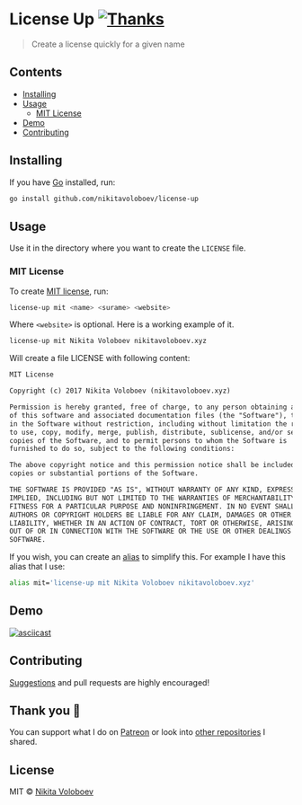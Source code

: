 # License Up [![Thanks](https://img.shields.io/badge/Say%20Thanks-💗-ff69b4.svg)](https://www.patreon.com/nikitavoloboev)
> Create a license quickly for a given name

## Contents
- [Installing](#installing)
- [Usage](#usage)
	- [MIT License](#mit-license)
- [Demo](#demo)
- [Contributing](#contributing)

## Installing
If you have [Go](https://golang.org/doc/install) installed, run:
```Bash
go install github.com/nikitavoloboev/license-up
```

## Usage 
Use it in the directory where you want to create the `LICENSE` file. 

### MIT License
To create [MIT license](https://opensource.org/licenses/MIT), run:

```Bash
license-up mit <name> <surame> <website>
```

Where `<website>` is optional. Here is a working example of it.

```Bash
license-up mit Nikita Voloboev nikitavoloboev.xyz
```

Will create a file LICENSE with following content:

```Markdown
MIT License

Copyright (c) 2017 Nikita Voloboev (nikitavoloboev.xyz)

Permission is hereby granted, free of charge, to any person obtaining a copy
of this software and associated documentation files (the "Software"), to deal
in the Software without restriction, including without limitation the rights
to use, copy, modify, merge, publish, distribute, sublicense, and/or sell
copies of the Software, and to permit persons to whom the Software is
furnished to do so, subject to the following conditions:

The above copyright notice and this permission notice shall be included in all
copies or substantial portions of the Software.

THE SOFTWARE IS PROVIDED "AS IS", WITHOUT WARRANTY OF ANY KIND, EXPRESS OR
IMPLIED, INCLUDING BUT NOT LIMITED TO THE WARRANTIES OF MERCHANTABILITY,
FITNESS FOR A PARTICULAR PURPOSE AND NONINFRINGEMENT. IN NO EVENT SHALL THE
AUTHORS OR COPYRIGHT HOLDERS BE LIABLE FOR ANY CLAIM, DAMAGES OR OTHER
LIABILITY, WHETHER IN AN ACTION OF CONTRACT, TORT OR OTHERWISE, ARISING FROM,
OUT OF OR IN CONNECTION WITH THE SOFTWARE OR THE USE OR OTHER DEALINGS IN THE
SOFTWARE.
```

If you wish, you can create an [alias](http://tldp.org/LDP/abs/html/aliases.html) to simplify this. For example I have this alias that I use:

```Bash
alias mit='license-up mit Nikita Voloboev nikitavoloboev.xyz'
```

## Demo
[![asciicast](https://asciinema.org/a/153542.png)](https://asciinema.org/a/153542)

## Contributing
[Suggestions](../../issues/) and pull requests are highly encouraged!

## Thank you 💜
You can support what I do on [Patreon](https://www.patreon.com/nikitavoloboev) or look into [other repositories](https://my.mindnode.com/ZKGETDkUaQUsL3q8q9z788CxG84oEHgDiT79GuzX#-143.5,-902.6,0) I shared. 

## License
MIT © [Nikita Voloboev](https://www.nikitavoloboev.xyz)